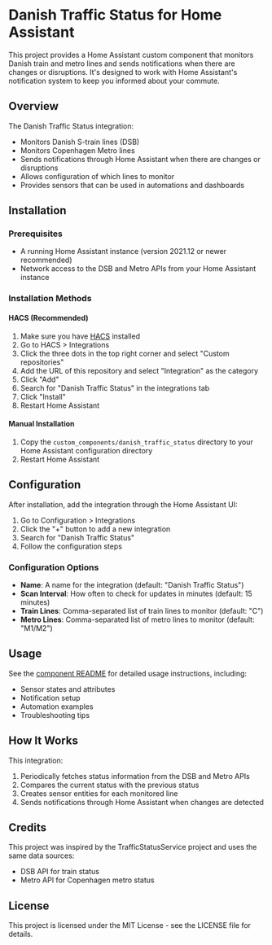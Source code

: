 # Danish Traffic Status for Home Assistant

This project provides a Home Assistant custom component that monitors Danish train and metro lines and sends notifications when there are changes or disruptions. It's designed to work with Home Assistant's notification system to keep you informed about your commute.

## Overview

The Danish Traffic Status integration:

- Monitors Danish S-train lines (DSB)
- Monitors Copenhagen Metro lines
- Sends notifications through Home Assistant when there are changes or disruptions
- Allows configuration of which lines to monitor
- Provides sensors that can be used in automations and dashboards

## Installation

### Prerequisites

- A running Home Assistant instance (version 2021.12 or newer recommended)
- Network access to the DSB and Metro APIs from your Home Assistant instance

### Installation Methods

#### HACS (Recommended)

1. Make sure you have [HACS](https://hacs.xyz/) installed
2. Go to HACS > Integrations
3. Click the three dots in the top right corner and select "Custom repositories"
4. Add the URL of this repository and select "Integration" as the category
5. Click "Add"
6. Search for "Danish Traffic Status" in the integrations tab
7. Click "Install"
8. Restart Home Assistant

#### Manual Installation

1. Copy the `custom_components/danish_traffic_status` directory to your Home Assistant configuration directory
2. Restart Home Assistant

## Configuration

After installation, add the integration through the Home Assistant UI:

1. Go to Configuration > Integrations
2. Click the "+" button to add a new integration
3. Search for "Danish Traffic Status"
4. Follow the configuration steps

### Configuration Options

- **Name**: A name for the integration (default: "Danish Traffic Status")
- **Scan Interval**: How often to check for updates in minutes (default: 15 minutes)
- **Train Lines**: Comma-separated list of train lines to monitor (default: "C")
- **Metro Lines**: Comma-separated list of metro lines to monitor (default: "M1/M2")

## Usage

See the [component README](custom_components/danish_traffic_status/README.md) for detailed usage instructions, including:

- Sensor states and attributes
- Notification setup
- Automation examples
- Troubleshooting tips

## How It Works

This integration:

1. Periodically fetches status information from the DSB and Metro APIs
2. Compares the current status with the previous status
3. Creates sensor entities for each monitored line
4. Sends notifications through Home Assistant when changes are detected

## Credits

This project was inspired by the TrafficStatusService project and uses the same data sources:
- DSB API for train status
- Metro API for Copenhagen metro status

## License

This project is licensed under the MIT License - see the LICENSE file for details.

